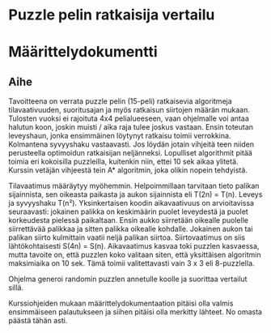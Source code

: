 # Puzzle pelin ratkaisija vertailu

# Määrittelydokumentti

## Aihe

Tavoitteena on verrata puzzle pelin (15-peli) ratkaisevia algoritmeja tilavaativuuden, suoritusajan ja myös ratkaisun siirtojen määrän mukaan. Tulosten vuoksi ei rajoituta 4x4 pelialueeseen, vaan ohjelmalle voi antaa halutun koon, joskin muisti / aika raja tulee joskus vastaan.  Ensin toteutan leveyshaun, jonka ensimmäinen löytynyt ratkaisu toimii verrokkina. Kolmantena syvyyshaku vastaavasti. Jos löydän jotain vihjeitä teen niiden perusteella optimoidun ratkaisijan neljänneksi. Lopulliset algorithmit pitää toimia eri kokoisilla puzzleilla, kuitenkin niin, ettei 10 sek aikaa ylitetä. Kurssin vetäjän vihjeestä tein A* algoritmin, joka olikin nopein tehdyistä.

Tilavaatimus määräytyy myöhemmin. Helpoimmillaan tarvitaan tieto palikan sijainnista, sen oikeasta paikasta ja aukon sijainnista eli T(2n) = T(n). Leveys ja syvyyshaku T(n²). Yksinkertaisen koodin aikavaativuus on arvioitavissa seuraavasti: jokainen palikka on keskimäärin puolet leveydestä ja puolet korkeudesta pielessä paikaltaan. Ensin aukko siirretään oikealle puolelle siirrettävää palikkaa ja sitten palikka oikealle kohdalle. Jokainen aukon tai palikan siirto kulmittain vaatii neljä palikan siirtoa. Siirtovaatimus on siis lähtökohtaisesti S(4n) = S(n). Aikavaatimus kasvaa toki puzzlen kasvaessa, mutta tavoite on, että puzzlen koko valitaan siten, että yksittäisen algoritmin maksimiaika on 10 sek. Tämä toimii valitettavasti vain 3 x 3 eli 8-puzzlella.

Ohjelma generoi randomin puzzlen annetulle koolle ja suorittaa vertailut sillä. 

Kurssiohjeiden mukaan määrittelydokumentaation pitäisi olla valmis ensimmäiseen palautukseen ja siihen pitäisi olla merkitty lähteet. No omasta päästä tähän asti.


